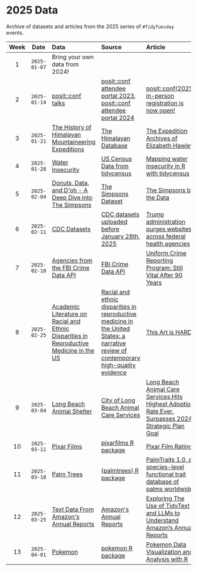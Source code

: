 # 2025 Data

Archive of datasets and articles from the 2025 series of `#TidyTuesday` events.

| Week | Date | Data | Source | Article
| :---: | :---: | :--- | :--- | :---|
| 1 | `2025-01-07` | Bring your own data from 2024! | | |
| 2 | `2025-01-14` | [posit::conf talks](2025-01-14/readme.md) | [posit::conf attendee portal 2023](https://reg.conf.posit.co/flow/posit/positconf23/attendee-portal/page/sessioncatalog), [posit::conf attendee portal 2024](https://reg.conf.posit.co/flow/posit/positconf24/attendee-portal/page/sessioncatalog) | [posit::conf(2025) in-person registration is now open!](https://posit.co/blog/positconf2025-in-person-registration-is-now-open/) |  
| 3 | `2025-01-21` | [The History of Himalayan Mountaineering Expeditions](2025-01-21/readme.md) | [The Himalayan Database](https://www.himalayandatabase.com/downloads.html) | [The Expedition Archives of Elizabeth Hawley](https://www.himalayandatabase.com/index.html) |  
| 4 | `2025-01-28` | [Water Insecurity](2025-01-28/readme.md) | [US Census Data from tidycensus](https://cran.r-project.org/package=tidycensus) | [Mapping water insecurity in R with tidycensus](https://waterdata.usgs.gov/blog/acs-maps/) |  
| 5 | `2025-02-04` | [Donuts, Data, and D'oh - A Deep Dive into The Simpsons](2025-02-04/readme.md) | [The Simpsons Dataset](https://www.kaggle.com/datasets/prashant111/the-simpsons-dataset) | [The Simpsons by the Data](https://toddwschneider.com/posts/the-simpsons-by-the-data/) |  
| 6 | `2025-02-11` | [CDC Datasets](2025-02-11/readme.md) | [CDC datasets uploaded before January 28th, 2025](https://archive.org/details/20250128-cdc-datasets) | [Trump administration purges websites across federal health agencies](https://www.npr.org/sections/shots-health-news/2025/01/31/nx-s1-5282274/trump-administration-purges-health-websites) |  
| 7 | `2025-02-18` | [Agencies from the FBI Crime Data API](2025-02-18/readme.md) | [FBI Crime Data API](https://cde.ucr.cjis.gov/LATEST/webapp/#/pages/docApi) | [Uniform Crime Reporting Program: Still Vital After 90 Years](https://le.fbi.gov/cjis-division/cjis-link/uniform-crime-reporting-program-still-vital-after-90-years-) |  
| 8 | `2025-02-25` | [Academic Literature on Racial and Ethnic Disparities in Reproductive Medicine in the US](2025-02-25/readme.md) | [Racial and ethnic disparities in reproductive medicine in the United States: a narrative review of contemporary high-quality evidence](https://www.ajog.org/article/S0002-9378(24)00775-0/fulltext) | [This Art is HARD](https://katcorr.github.io/this-art-is-HARD/) |  
| 9 | `2025-03-04` | [Long Beach Animal Shelter](2025-03-04/readme.md) | [City of Long Beach Animal Care Services](https://data.longbeach.gov/explore/dataset/animal-shelter-intakes-and-outcomes/information/) | [Long Beach Animal Care Services Hits Highest Adoption Rate Ever, Surpasses 2024 Strategic Plan Goal](https://www.longbeach.gov/press-releases/long-beach-animal-care-services-hits-highest-adoption-rate-ever-surpasses-2024--strategic-plan-goal/) |  
| 10 | `2025-03-11` | [Pixar Films](2025-03-11/readme.md) | [pixarfilms R package](https://erictleung.com/pixarfilms/index.html) | [Pixar Film Ratings](https://erictleung.com/pixarfilms/articles/pixar_film_ratings.html) |  
| 11 | `2025-03-18` | [Palm Trees](2025-03-18/readme.md) | [{palmtrees} R package](https://github.com/EmilHvitfeldt/palmtrees) | [PalmTraits 1.0, a species-level functional trait database of palms worldwide](https://www.nature.com/articles/s41597-019-0189-0) |  
| 12 | `2025-03-25` | [Text Data From Amazon's Annual Reports](2025-03-25/readme.md) | [Amazon's Annual Reports](https://ir.aboutamazon.com/annual-reports-proxies-and-shareholder-letters/default.aspx) | [Exploring The Use of TidyText and LLMs to Understand Amazon’s Annual Reports](https://gregoryvdvinne.github.io/Text-Mining-Amazon-Budgets.html) |  
| 13 | `2025-04-01` | [Pokemon](2025-04-01/readme.md) | [pokemon R package](https://github.com/williamorim/pokemon/) | [Pokemon Data Visualization and Analysis with R](https://medium.com/@hanahshih46/pokemon-data-visualization-and-analysis-with-r-60970c8e37f4) |  
